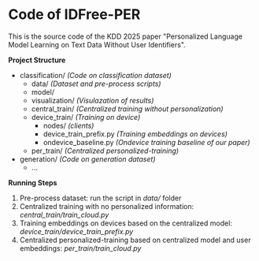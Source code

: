 # Code of IDFree-PER

This is the source code of the KDD 2025 paper "Personalized Language Model Learning on Text Data Without User Identifiers".

**Project Structure**

- classification/ *(Code on classification dataset)*
  - data/ *(Dataset and pre-process scripts)*
  - model/
  - visualization/ *(Visulazation of results)*
  - central_train/ *(Centralized training without personalization)*
  - device_train/ *(Training on device)*
    - nodes/ *(clients)*
    - device_train_prefix.py *(Training embeddings on devices)*
    - ondevice_baseline.py *(Ondevice training baseline of our paper)*
  - per_train/ *(Centralized personalized-training)*
- generation/ *(Code on generation dataset)*
  - ...

**Running Steps**

1. Pre-process dataset: run the script in *data/* folder
2. Centralized training with no personalized information: *central_train/train_cloud.py*
3. Training embeddings on devices based on the centralized model: *device_train/device_train_prefix.py*
4. Centralized personalized-training based on centralized model and user embeddings: *per_train/train_cloud.py*